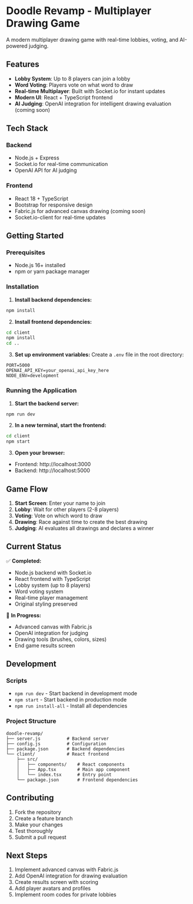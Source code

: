 # Doodle Revamp - Multiplayer Drawing Game

A modern multiplayer drawing game with real-time lobbies, voting, and AI-powered judging.

## Features

- **Lobby System**: Up to 8 players can join a lobby
- **Word Voting**: Players vote on what word to draw
- **Real-time Multiplayer**: Built with Socket.io for instant updates
- **Modern UI**: React + TypeScript frontend
- **AI Judging**: OpenAI integration for intelligent drawing evaluation (coming soon)

## Tech Stack

### Backend
- Node.js + Express
- Socket.io for real-time communication
- OpenAI API for AI judging

### Frontend
- React 18 + TypeScript
- Bootstrap for responsive design
- Fabric.js for advanced canvas drawing (coming soon)
- Socket.io-client for real-time updates

## Getting Started

### Prerequisites
- Node.js 16+ installed
- npm or yarn package manager

### Installation

1. **Install backend dependencies:**
```bash
npm install
```

2. **Install frontend dependencies:**
```bash
cd client
npm install
cd ..
```

3. **Set up environment variables:**
Create a `.env` file in the root directory:
```env
PORT=5000
OPENAI_API_KEY=your_openai_api_key_here
NODE_ENV=development
```

### Running the Application

1. **Start the backend server:**
```bash
npm run dev
```

2. **In a new terminal, start the frontend:**
```bash
cd client
npm start
```

3. **Open your browser:**
- Frontend: http://localhost:3000
- Backend: http://localhost:5000

## Game Flow

1. **Start Screen**: Enter your name to join
2. **Lobby**: Wait for other players (2-8 players)
3. **Voting**: Vote on which word to draw
4. **Drawing**: Race against time to create the best drawing
5. **Judging**: AI evaluates all drawings and declares a winner

## Current Status

✅ **Completed:**
- Node.js backend with Socket.io
- React frontend with TypeScript
- Lobby system (up to 8 players)
- Word voting system
- Real-time player management
- Original styling preserved

🚧 **In Progress:**
- Advanced canvas with Fabric.js
- OpenAI integration for judging
- Drawing tools (brushes, colors, sizes)
- End game results screen

## Development

### Scripts
- `npm run dev` - Start backend in development mode
- `npm start` - Start backend in production mode
- `npm run install-all` - Install all dependencies

### Project Structure
```
doodle-revamp/
├── server.js          # Backend server
├── config.js          # Configuration
├── package.json       # Backend dependencies
└── client/            # React frontend
    ├── src/
    │   ├── components/    # React components
    │   ├── App.tsx        # Main app component
    │   └── index.tsx      # Entry point
    └── package.json       # Frontend dependencies
```

## Contributing

1. Fork the repository
2. Create a feature branch
3. Make your changes
4. Test thoroughly
5. Submit a pull request

## Next Steps

1. Implement advanced canvas with Fabric.js
2. Add OpenAI integration for drawing evaluation
3. Create results screen with scoring
4. Add player avatars and profiles
5. Implement room codes for private lobbies 